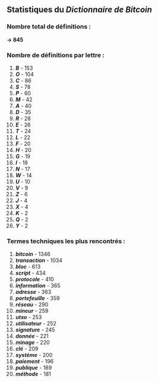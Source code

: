 ## Statistiques du *Dictionnaire de Bitcoin*

### Nombre total de définitions : 
**-> 845**

### Nombre de définitions par lettre :
1. ***B*** - 153
2. ***O*** - 104
3. ***C*** - 86
4. ***S*** - 78
5. ***P*** - 60
6. ***M*** - 42
7. ***A*** - 40
8. ***D*** - 35
9. ***R*** - 28
10. ***E*** - 26
11. ***T*** - 24
12. ***L*** - 22
13. ***F*** - 20
14. ***H*** - 20
15. ***G*** - 19
16. ***I*** - 18
17. ***N*** - 17
18. ***W*** - 14
19. ***U*** - 10
20. ***V*** - 9
21. ***Z*** - 6
22. ***J*** - 4
23. ***X*** - 4
24. ***K*** - 2
25. ***Q*** - 2
26. ***Y*** - 2

### Termes techniques les plus rencontrés :
1. ***bitcoin*** - 1346
2. ***transaction*** - 1034
3. ***bloc*** - 613
4. ***script*** - 434
5. ***protocole*** - 410
6. ***information*** - 365
7. ***adresse*** - 363
8. ***portefeuille*** - 359
9. ***réseau*** - 290
10. ***mineur*** - 259
11. ***utxo*** - 253
12. ***utilisateur*** - 252
13. ***signature*** - 245
14. ***donnée*** - 221
15. ***minage*** - 220
16. ***clé*** - 209
17. ***système*** - 200
18. ***paiement*** - 196
19. ***publique*** - 189
20. ***méthode*** - 181
